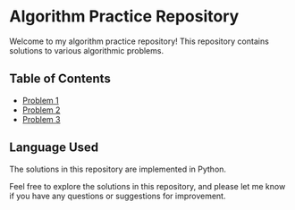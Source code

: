 # Algorithm Practice Repository

Welcome to my algorithm practice repository! This repository contains solutions to various algorithmic problems.

## Table of Contents

- [Problem 1](./problem1/solution1.py)
- [Problem 2](./problem2/README.md)
- [Problem 3](./problem3/README.md)

## Language Used

The solutions in this repository are implemented in Python.

Feel free to explore the solutions in this repository, and please let me know if you have any questions or suggestions for improvement.

